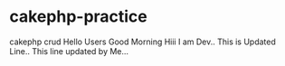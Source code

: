 # cakephp-practice
cakephp crud
Hello Users
Good Morning
Hiii I am Dev..
This is Updated Line..
This line updated by Me...